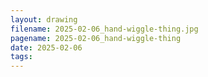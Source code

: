 ```yaml
---
layout: drawing
filename: 2025-02-06_hand-wiggle-thing.jpg
pagename: 2025-02-06_hand-wiggle-thing
date: 2025-02-06
tags:
---
```

